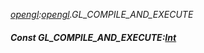 _[opengl](../../modules/opengl/opengl-module.md):[opengl](../../modules/opengl/opengl-module.md).GL\_COMPILE\_AND\_EXECUTE_
##### Const GL\_COMPILE\_AND\_EXECUTE:[Int](../../modules/wonkey/wonkey-types-int.md)
